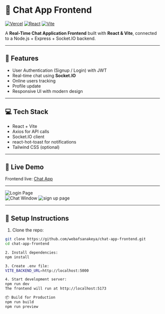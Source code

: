 # 🚀 Chat App Frontend

[![Vercel](https://img.shields.io/badge/Frontend-Vercel-blue)](https://chat-app-frontend.vercel.app)
[![React](https://img.shields.io/badge/React-18.2-blue)](https://reactjs.org/)
[![Vite](https://img.shields.io/badge/Vite-5.2-orange)](https://vitejs.dev/)

A **Real-Time Chat Application Frontend** built with **React & Vite**, connected to a Node.js + Express + Socket.IO backend.

---

## 🌟 Features

- User Authentication (Signup / Login) with JWT
- Real-time chat using **Socket.IO**
- Online users tracking
- Profile update
- Responsive UI with modern design

---

## 💻 Tech Stack

- React + Vite  
- Axios for API calls  
- Socket.IO client  
- react-hot-toast for notifications  
- Tailwind CSS (optional)  

---

## 🔗 Live Demo

Frontend live: [Chat App](https://chat-app-frontend-delta-seven.vercel.app)


---


![Login Page](./QuickChat1.png)  
![Chat Window](./QuickChat2.png)
![sign up page](./QuickChat3.png)


---

## 🔧 Setup Instructions

1. Clone the repo:

```bash
git clone https://github.com/webafsanakeya/chat-app-frontend.git
cd chat-app-frontend

2. Install dependencies:
npm install

3. Create .env file:
VITE_BACKEND_URL=http://localhost:5000

4. Start development server:
npm run dev
The frontend will run at http://localhost:5173

📦 Build for Production
npm run build
npm run preview
